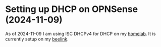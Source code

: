 # Setting up DHCP on OPNSense (2024-11-09)

As of 2024-11-09 I am using ISC DHCPv4 for DHCP on my [homelab](../578). It is currently setup on my [beelink](../699).